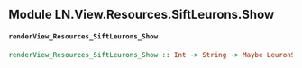 ## Module LN.View.Resources.SiftLeurons.Show

#### `renderView_Resources_SiftLeurons_Show`

``` purescript
renderView_Resources_SiftLeurons_Show :: Int -> String -> Maybe LeuronSift -> State -> ComponentHTML Input
```



